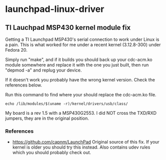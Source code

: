 launchpad-linux-driver
======================

## TI Lauchpad MSP430 kernel module fix

Getting a TI Launchpad MSP430's serial connection to work under Linux is a pain.
This is what worked for me under a recent kernel (3.12.8-300) under Fedora 20.

Simply run "make", and if it builds you should back up your cdc-acm.ko module
somewhere and replace it with the one you just built, then run "depmod -a" and
replug your device.

If it doesn't work you probably have the wrong kernel version. Check the
references below.

Run this command to find where your should replace the cdc-acm.ko file.

```echo /lib/modules/$(uname -r)/kernel/drivers/usb/class/```

My board is a rev 1.5 with a MSP430G2553. I did NOT cross the TXD/RXD jumpers,
they are in the original position.

### References

* https://github.com/capnm/LaunchPad Original source of this fix. If your
  kernel is older you should try this instead. Also contains udev rules
  which you should probably check out.


